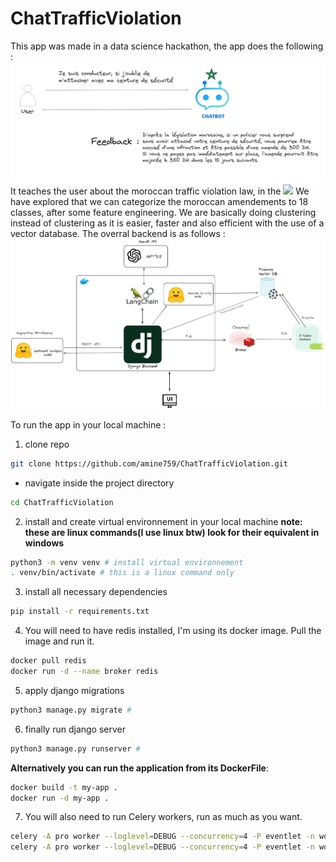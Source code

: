 # ChatTrafficViolation
This app was made in a data science hackathon, the app does the following : 
![](chat-exp.png)
It teaches the user about the moroccan traffic violation law, in the ![](notebooks/analysis/) We have explored that we can categorize the moroccan amendements to 18 classes, after some feature engineering.
We are basically doing clustering instead of clustering as it is easier, faster and also efficient with the use of a vector database. 
The overral backend is as follows : 
![](pip.png)

To run the app in your local machine : 
1. clone repo
```bash
git clone https://github.com/amine759/ChatTrafficViolation.git
```

- navigate inside the project directory 
```bash
cd ChatTrafficViolation
```
2. install and create virtual environnement in your local machine 
**note: these are linux commands(I use linux btw) look for their equivalent in windows**
```bash
python3 -m venv venv # install virtual environnement
. venv/bin/activate # this is a linux command only
```

3. install all necessary dependencies 
```bash
pip install -r requirements.txt
```
4. You will need to have redis installed, I'm using its docker image. Pull the image and run it. 
```bash
docker pull redis 
docker run -d --name broker redis
```

5. apply django migrations
```bash
python3 manage.py migrate # 
```

6. finally run django server
```bash
python3 manage.py runserver # 
```
**Alternatively you can run the application from its DockerFile**: 
```bash
docker build -t my-app . 
docker run -d my-app . 
```
7. You will also need to run Celery workers, run as much as you want.
```bash
celery -A pro worker --loglevel=DEBUG --concurrency=4 -P eventlet -n worker1
celery -A pro worker --loglevel=DEBUG --concurrency=4 -P eventlet -n worker2
```
